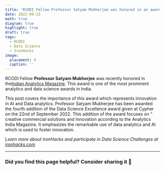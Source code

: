 ```yaml
---
title: 'RCODI Fellow Professor Satyam Mukherjee was honored in an award by the Indian Analytics Magazine'
date: 2022-09-23
math: true
diagram: true
highlight: true
draft: true
tags:
  - RCODI
  - Data Science
  - IronHacks
image:
  placement: 4
  caption: ''
---
```


RCODI Fellow **Professor Satyam Mukherjee** was recently honored in the[Indian Analytics Magazine](https://www.linkedin.com/posts/ananya-mukherjee-78b42b5_analytics-datascience-bengaluru-activity-6978593951037435904-IB1F/?utm_source=share&utm_medium=member_desktop). This award is one of the most prominent analytics and data science awards in India.

This post covers the importance of this award which represents innovation in AI and Data analytics. Professor Satyam Mukherjee has been awarded the fourth addition of the Data Science Excellence award given at Cypher on the 22nd of September 2022. This addition of the award focuses on “ creative commercial solutions and innovation according to the Analytics India Magazine. It emphasizes the remarkable use of data analytics and AI which is used to foster innovation. 




_Learn more about IronHacks and participate in Data Science Challenges at [ironhacks.com](https://ironhacks.com)_

---

### Did you find this page helpful? Consider sharing it 🙌
